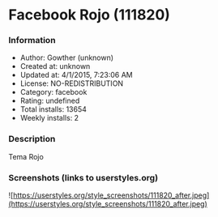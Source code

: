 # Facebook Rojo (111820)

### Information
- Author: Gowther (unknown)
- Created at: unknown
- Updated at: 4/1/2015, 7:23:06 AM
- License: NO-REDISTRIBUTION
- Category: facebook
- Rating: undefined
- Total installs: 13654
- Weekly installs: 2


### Description
Tema Rojo


### Screenshots (links to userstyles.org)
![https://userstyles.org/style_screenshots/111820_after.jpeg](https://userstyles.org/style_screenshots/111820_after.jpeg)


